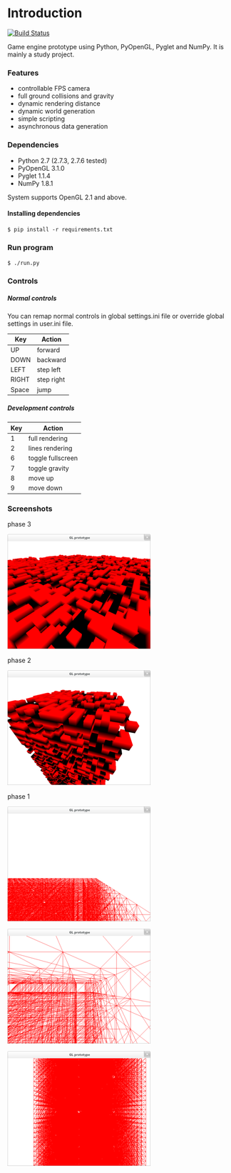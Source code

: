 Introduction
==============
[![Build Status](https://travis-ci.org/dvoraka/pygl-prototype.svg?branch=master)](https://travis-ci.org/dvoraka/pygl-prototype)

Game engine prototype using Python, PyOpenGL, Pyglet and NumPy. It is mainly a study project.

### Features
* controllable FPS camera
* full ground collisions and gravity
* dynamic rendering distance
* dynamic world generation
* simple scripting
* asynchronous data generation


### Dependencies
* Python 2.7 (2.7.3, 2.7.6 tested)
* PyOpenGL 3.1.0
* Pyglet 1.1.4
* NumPy 1.8.1

System supports OpenGL 2.1 and above.

#### Installing dependencies
```
$ pip install -r requirements.txt
```

### Run program
```
$ ./run.py
```


### Controls
##### Normal controls
You can remap normal controls in global settings.ini file or override global settings in user.ini file.

Key | Action
---|---
UP | forward
DOWN | backward
LEFT | step left
RIGHT | step right
Space | jump

##### Development controls

Key | Action
---|---
1 | full rendering
2 | lines rendering
6 | toggle fullscreen
7 | toggle gravity
8 | move up
9 | move down


### Screenshots
phase 3

![phase 3](/imgs/img5.png)

phase 2

![](/imgs/img4.png)

phase 1

![](/imgs/img2.png)

![](/imgs/img1.png)

![](/imgs/img3.png)
